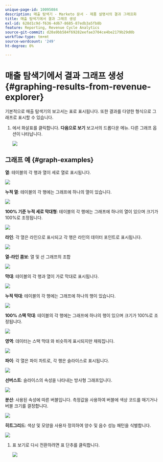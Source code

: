 ```yaml
---
unique-page-id: 10095084
description: 매출 탐색기 - Marketo 문서 - 제품 설명서의 결과 그래프화
title: 매출 탐색기에서 결과 그래프 생성
exl-id: 628d1c9d-f636-4d67-8685-87edb3a5fb8b
feature: Reporting, Revenue Cycle Analytics
source-git-commit: d20a9bb584f69282eefae3704ce4be2179b29d0b
workflow-type: tm+mt
source-wordcount: '249'
ht-degree: 0%

---
```


# 매출 탐색기에서 결과 그래프 생성 {#graphing-results-from-revenue-explorer}

기본적으로 매출 탐색기의 보고서는 표로 표시됩니다. 또한 결과를 다양한 형식으로 그래프로 표시할 수 있습니다.

1. 에서 화살표를 클릭합니다. **다음으로 보기** 보고서의 드롭다운 메뉴. 다른 그래프 옵션이 나타납니다.

   ![](assets/one-1.png)

## 그래프 예 {#graph-examples}

**열**: 테이블의 각 행과 열이 세로 열로 표시됩니다.

![](assets/column.png)

**누적 열**: 테이블의 각 행에는 그래프에 하나의 열이 있습니다.

![](assets/stacked-column.png)

**100% 기준 누적 세로 막대형**: 테이블의 각 행에는 그래프에 하나의 열이 있으며 크기가 100%로 조정됩니다.

![](assets/100-stacked-column.png)

**라인**: 각 열은 라인으로 표시되고 각 행은 라인의 데이터 포인트로 표시됩니다.

![](assets/line.png)

**열-라인 콤보**: 열 및 선 그래프의 조합

![](assets/column-line-combo.png)

**막대**: 테이블의 각 행과 열이 가로 막대로 표시됩니다.

![](assets/bar.png)

**누적 막대**: 테이블의 각 행에는 그래프에 하나의 행이 있습니다.

![](assets/stacked-bar.png)

**100% 스택 막대**: 테이블의 각 행에는 그래프에 하나의 행이 있으며 크기가 100%로 조정됩니다.

![](assets/100-stacked-bar.png)

**영역**: 데이터는 스택 막대 와 비슷하게 표시되지만 채워집니다.

![](assets/area.png)

**파이**: 각 열은 파이 차트로, 각 행은 슬라이스로 표시됩니다.

![](assets/pie.png)

**선버스트**: 슬라이스의 속성을 나타내는 방사형 그래프입니다.

![](assets/sunburst.png)

**분산**: 사용된 속성에 따른 버블입니다. 측정값을 사용하여 버블에 색상 코드를 매기거나 버블 크기를 결정합니다.

![](assets/scatter.png)

**히트그리드**: 색상 및 모양을 사용자 정의하여 양수 및 음수 성능 패턴을 식별합니다.

![](assets/heat-grid.png)

1. 표 보기로 다시 전환하려면 표 단추를 클릭합니다.

   ![](assets/two-1.png)
